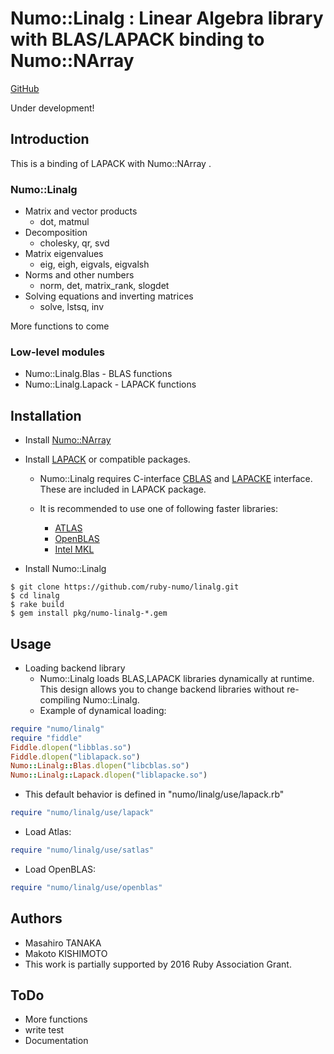 # Numo::Linalg : Linear Algebra library with BLAS/LAPACK binding to Numo::NArray

[GitHub](https://github.com/ruby-numo/linalg)

Under development!

## Introduction

This is a binding of LAPACK with Numo::NArray .

### Numo::Linalg

* Matrix and vector products
  * dot, matmul
* Decomposition
  * cholesky, qr, svd
* Matrix eigenvalues
  * eig, eigh, eigvals, eigvalsh
* Norms and other numbers
  * norm, det, matrix_rank, slogdet
* Solving equations and inverting matrices
  * solve, lstsq, inv

More functions to come

### Low-level modules

* Numo::Linalg.Blas - BLAS functions
* Numo::Linalg.Lapack - LAPACK functions

## Installation

* Install [Numo::NArray](https://github.com/ruby-numo/narray)

* Install [LAPACK](http://www.netlib.org/lapack/) or compatible packages.

  * Numo::Linalg requires C-interface
    [CBLAS](http://www.netlib.org/blas/#_cblas) and
    [LAPACKE](http://www.netlib.org/lapack/lapacke.html) interface.
    These are included in LAPACK package.

  * It is recommended to use one of following faster libraries:
    * [ATLAS](https://sourceforge.net/projects/math-atlas/)
    * [OpenBLAS](http://www.openblas.net/)
    * [Intel MKL](https://software.intel.com/intel-mkl)

* Install Numo::Linalg
```shell
$ git clone https://github.com/ruby-numo/linalg.git
$ cd linalg
$ rake build
$ gem install pkg/numo-linalg-*.gem
```

## Usage

* Loading backend library
  * Numo::Linalg loads BLAS,LAPACK libraries dynamically at runtime.
    This design allows you to change backend libraries without re-compiling
    Numo::Linalg.
  * Example of dynamical loading:
```ruby
require "numo/linalg"
require "fiddle"
Fiddle.dlopen("libblas.so")
Fiddle.dlopen("liblapack.so")
Numo::Linalg::Blas.dlopen("libcblas.so")
Numo::Linalg::Lapack.dlopen("liblapacke.so")
```
  * This default behavior is defined in "numo/linalg/use/lapack.rb"
```ruby
require "numo/linalg/use/lapack"
```

  * Load Atlas:
```ruby
require "numo/linalg/use/satlas"
```

  * Load OpenBLAS:
```ruby
require "numo/linalg/use/openblas"
```

## Authors

* Masahiro TANAKA
* Makoto KISHIMOTO
* This work is partially supported by 2016 Ruby Association Grant.

## ToDo

* More functions
* write test
* Documentation
